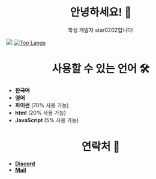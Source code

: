 <p align="center">
  <h1 align="center">안녕하세요! 👋</h2>
  <p align="center">학생 개발자 star0202입니다!</p>
</p>

![](https://github-readme-stats.vercel.app/api?username=star0202&count_private=true&show_icons=true&theme=nightowl&bg_color=ffffff00&hide_border=true&title_color=976DF2&include_all_commits=true&custom_title=star0202's%20Github%20Stats)
[![Top Langs](https://github-readme-stats.vercel.app/api/top-langs/?username=star0202&&layout=compact&langs_count=10&theme=nightowl&bg_color=ffffff00&hide_border=true&title_color=976DF2)](https://github.com/star0202?tab=repositories)


<p align="center">
<h1 align="center">사용할 수 있는 언어 🛠</h2>
</p>

- **~~한국어~~**
- **~~영어~~**
- **파이썬** (70% 사용 가능)
- **html** (20% 사용 가능)
- **JavaScript** (5% 사용 가능)

<p align="center">
<h1 align="center">연락처 🔔</h2>
</p>

- [**Discord**](https://discord.com/users/798690702635827200) 
- [**Mail**](mailto:cocoayumyum9374@gmail.com)
